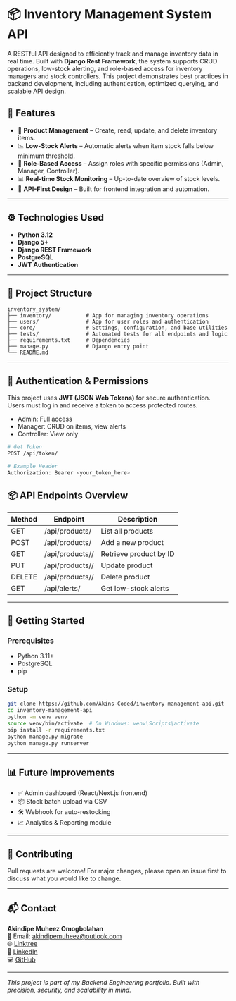 
# 📦 Inventory Management System API

A RESTful API designed to efficiently track and manage inventory data in real time. Built with **Django Rest Framework**, the system supports CRUD operations, low-stock alerting, and role-based access for inventory managers and stock controllers. This project demonstrates best practices in backend development, including authentication, optimized querying, and scalable API design.

## 🚀 Features

- 🧾 **Product Management** – Create, read, update, and delete inventory items.
- 📉 **Low-Stock Alerts** – Automatic alerts when item stock falls below minimum threshold.
- 🔐 **Role-Based Access** – Assign roles with specific permissions (Admin, Manager, Controller).
- 📊 **Real-time Stock Monitoring** – Up-to-date overview of stock levels.
- 🔄 **API-First Design** – Built for frontend integration and automation.

---

## ⚙️ Technologies Used

- **Python 3.12**
- **Django 5+**
- **Django REST Framework**
- **PostgreSQL**
- **JWT Authentication**

---

## 📁 Project Structure

```
inventory_system/
├── inventory/           # App for managing inventory operations
├── users/               # App for user roles and authentication
├── core/                # Settings, configuration, and base utilities
├── tests/               # Automated tests for all endpoints and logic
├── requirements.txt     # Dependencies
├── manage.py            # Django entry point
└── README.md
```

---

## 🔐 Authentication & Permissions

This project uses **JWT (JSON Web Tokens)** for secure authentication. Users must log in and receive a token to access protected routes.

- Admin: Full access
- Manager: CRUD on items, view alerts
- Controller: View only

```bash
# Get Token
POST /api/token/

# Example Header
Authorization: Bearer <your_token_here>
```



## 📦 API Endpoints Overview

| Method | Endpoint                 | Description                        |
|--------|--------------------------|------------------------------------|
| GET    | /api/products/           | List all products                  |
| POST   | /api/products/           | Add a new product                  |
| GET    | /api/products/<id>/      | Retrieve product by ID             |
| PUT    | /api/products/<id>/      | Update product                     |
| DELETE | /api/products/<id>/      | Delete product                     |
| GET    | /api/alerts/             | Get low-stock alerts               |

---

## 🚀 Getting Started

### Prerequisites

- Python 3.11+
- PostgreSQL
- pip

### Setup

```bash
git clone https://github.com/Akins-Coded/inventory-management-api.git
cd inventory-management-api
python -m venv venv
source venv/bin/activate  # On Windows: venv\Scripts\activate
pip install -r requirements.txt
python manage.py migrate
python manage.py runserver
```

---

## 📊 Future Improvements

- ✅ Admin dashboard (React/Next.js frontend)
- 📦 Stock batch upload via CSV
- 🛠️ Webhook for auto-restocking
- 📈 Analytics & Reporting module

---

## 🤝 Contributing

Pull requests are welcome! For major changes, please open an issue first to discuss what you would like to change.

---

## 📬 Contact

**Akindipe Muheez Omogbolahan**  
📧 Email: [akindipemuheez@outlook.com](mailto:akindipemuheez@outlook.com)  
🌐 [Linktree](https://linktr.ee/akinscoded)  
🔗 [LinkedIn](https://www.linkedin.com/in/akinscoded)  
💻 [GitHub](https://github.com/Akins-Coded)

---

_This project is part of my Backend Engineering portfolio. Built with precision, security, and scalability in mind._
